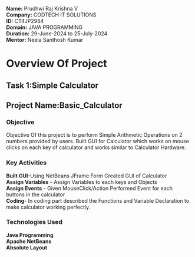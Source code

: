 **Name:** Prudhwi Raj Krishna V <br>
**Company:** CODTECH IT SOLUTIONS <br>
**ID:** CT4JP2984 <br>
**Domain:** JAVA PROGRAMMING <br>
**Duration:** 29-June-2024 to 25-July-2024 <br>
**Mentor:** Neela Santhosh Kumar <br>
# Overview Of Project
## Task 1:Simple Calculator 
## Project Name:Basic_Calculator
### Objective
Objective Of this project is to perform Simple Arithmetic Operations on 2 numbers provided by users.
Built GUI for Calculator which works on mouse clicks on each key of calculator and works similar to Calculator Hardware.
### Key Activities
**Built GUI**-Using NetBeans JFrame Form Created GUI of Calculator<br>
**Assign Variables** - Assign Variables to each keys and  Objects<br>
**Assign Events** - Given MouseClick/Action Performed Event for each buttons in the calculator<br>
**Coding**- In coding part described the Functions and Variable Declaration to make calculator working perfectly.<br>
### Technologies Used
**Java Programming**<br>
**Apache NetBeans**<br>
**Absolute Layout**
